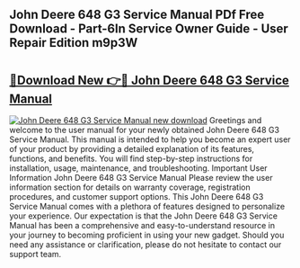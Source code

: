 ## John Deere 648 G3 Service Manual PDf Free Download - Part-6ln Service Owner Guide - User Repair Edition m9p3W

# <h2><a href="http://bc87308.oget.top/?id=John+Deere+648+G3+Service+Manual">🔗Download New 👉🔴 John Deere 648 G3 Service Manual</a></h2>

[![John Deere 648 G3 Service Manual new download](https://i.imgur.com/5g1atiW.png)](http://bc87308.oget.top/?id=John+Deere+648+G3+Service+Manual)
Greetings and welcome to the user manual for your newly obtained John Deere 648 G3 Service Manual. This manual is intended to help you become an expert user of your product by providing a detailed explanation of its features, functions, and benefits. You will find step-by-step instructions for installation, usage, maintenance, and troubleshooting. Important User Information John Deere 648 G3 Service Manual Please review the user information section for details on warranty coverage, registration procedures, and customer support options. This John Deere 648 G3 Service Manual comes with a plethora of features designed to personalize your experience. Our expectation is that the John Deere 648 G3 Service Manual has been a comprehensive and easy-to-understand resource in your journey to becoming proficient in using your new gadget. Should you need any assistance or clarification, please do not hesitate to contact our support team.
